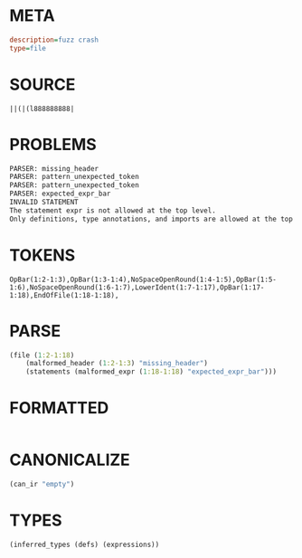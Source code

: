 # META
~~~ini
description=fuzz crash
type=file
~~~
# SOURCE
~~~roc
||(|(l888888888|
~~~
# PROBLEMS
~~~txt
PARSER: missing_header
PARSER: pattern_unexpected_token
PARSER: pattern_unexpected_token
PARSER: expected_expr_bar
INVALID STATEMENT
The statement expr is not allowed at the top level.
Only definitions, type annotations, and imports are allowed at the top level.
~~~
# TOKENS
~~~zig
OpBar(1:2-1:3),OpBar(1:3-1:4),NoSpaceOpenRound(1:4-1:5),OpBar(1:5-1:6),NoSpaceOpenRound(1:6-1:7),LowerIdent(1:7-1:17),OpBar(1:17-1:18),EndOfFile(1:18-1:18),
~~~
# PARSE
~~~clojure
(file (1:2-1:18)
	(malformed_header (1:2-1:3) "missing_header")
	(statements (malformed_expr (1:18-1:18) "expected_expr_bar")))
~~~
# FORMATTED
~~~roc

~~~
# CANONICALIZE
~~~clojure
(can_ir "empty")
~~~
# TYPES
~~~clojure
(inferred_types (defs) (expressions))
~~~